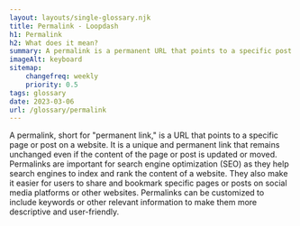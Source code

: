 ```yaml
--- 
layout: layouts/single-glossary.njk
title: Permalink - Loopdash
h1: Permalink
h2: What does it mean?
summary: A permalink is a permanent URL that points to a specific post or page on a WordPress website.
imageAlt: keyboard
sitemap:
	changefreq: weekly
	priority: 0.5
tags: glossary
date: 2023-03-06
url: /glossary/permalink
---
```


A permalink, short for "permanent link," is a URL that points to a specific page or post on a website. It is a unique and permanent link that remains unchanged even if the content of the page or post is updated or moved. Permalinks are important for search engine optimization (SEO) as they help search engines to index and rank the content of a website. They also make it easier for users to share and bookmark specific pages or posts on social media platforms or other websites. Permalinks can be customized to include keywords or other relevant information to make them more descriptive and user-friendly.